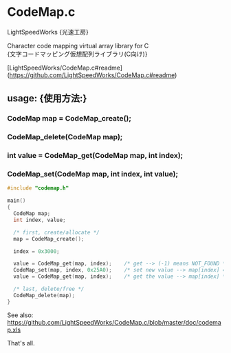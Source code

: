 ﻿CodeMap.c
==========================

LightSpeedWorks {光速工房}

Character code mapping virtual array library for C <br/>
{文字コードマッピング仮想配列ライブラリ(C向け)}

[LightSpeedWorks/CodeMap.c#readme] (https://github.com/LightSpeedWorks/CodeMap.c#readme)

## usage: {使用方法:}

### CodeMap map = CodeMap_create();
### CodeMap_delete(CodeMap map);
### int value = CodeMap_get(CodeMap map, int index);
### CodeMap_set(CodeMap map, int index, int value);

```c
#include "codemap.h"

main()
{
  CodeMap map;
  int index, value;

  /* first, create/allocate */
  map = CodeMap_create();

  index = 0x3000;

  value = CodeMap_get(map, index);    /* get --> (-1) means NOT_FOUND */
  CodeMap_set(map, index, 0x25A0);    /* set new value --> map[index] = value */
  value = CodeMap_get(map, index);    /* get the value --> map[index] */

  /* last, delete/free */
  CodeMap_delete(map);
}
```

See also: https://github.com/LightSpeedWorks/CodeMap.c/blob/master/doc/codemap.xls

That's all.
